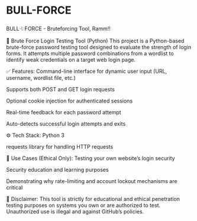 # BULL-FORCE
BULL𓄀FORCE - Bruteforcing Tool, Ramm!!

🔐 Brute Force Login Testing Tool (Python)
This project is a Python-based brute-force password testing tool designed to evaluate the strength of login forms. It attempts multiple password combinations from a wordlist to identify weak credentials on a target web login page.

✅ Features:
Command-line interface for dynamic user input (URL, username, wordlist file, etc.)

Supports both POST and GET login requests

Optional cookie injection for authenticated sessions

Real-time feedback for each password attempt

Auto-detects successful login attempts and exits

⚙️ Tech Stack:
Python 3

requests library for handling HTTP requests

🔐 Use Cases (Ethical Only):
Testing your own website’s login security

Security education and learning purposes

Demonstrating why rate-limiting and account lockout mechanisms are critical

📄 Disclaimer:
This tool is strictly for educational and ethical penetration testing purposes on systems you own or are authorized to test. Unauthorized use is illegal and against GitHub’s policies.
